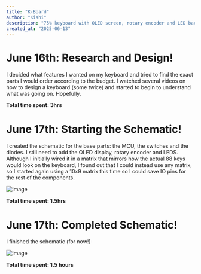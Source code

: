 ```yaml
---
title: "K-Board"
author: "Kishi"
description: "75% keyboard with OLED screen, rotary encoder and LED backlight"
created_at: "2025-06-13"
---
```


# June 16th: Research and Design!
I decided what features I wanted on my keyboard and tried to find the exact parts I would order according to the budget. I watched several videos on how to design a keyboard (some twice) and started to begin to understand what was going on. Hopefully.

**Total time spent: 3hrs**

# June 17th: Starting the Schematic!
I created the schematic for the base parts: the MCU, the switches and the diodes. I still need to add the OLED display, rotary encoder and LEDS. Although I initially wired it in a matrix that mirrors how the actual 88 keys would look on the keyboard, I found out that I could instead use any matrix, so I started again using a 10x9 matrix this time so I could save IO pins for the rest of the components. 

![image](https://github.com/user-attachments/assets/979ae3a5-49a7-473f-ab2c-b8a24681c032)

**Total time spent: 1.5hrs**

# June 17th: Completed Schematic!
I finished the schematic (for now!)

![image](https://github.com/user-attachments/assets/f0798686-4fe5-4447-8326-96139cb0b867)

**Total time spent: 1.5 hours**
